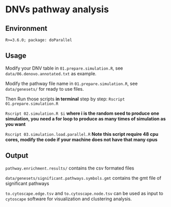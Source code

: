 # DNVs pathway analysis
## Environment
`R>=3.6.0; package: doParallel`
## Usage
Modify your DNV table in `01.prepare.simulation.R`, see `data/06.denovo.annotated.txt` as example.

Modify the pathway file name in `01.prepare.simulation.R`, see `data/genesets/` for ready to use files.

Then Run those scripts **in terminal** step by step:
`Rscript 01.prepare.simulation.R`

`Rscript 02.simulation.R $i` **where i is the random seed to produce one simulation, you need a for loop to produce as many times of simulation as you want**

`Rscript 03.simulation.load.parallel.R` **Note this script require 48 cpu cores, modify the code if your machine does not have that many cpus**

## Output
`pathway.enrichment.results/` contains the csv formated files

`data/genesets/significant.pathways.symbols.gmt` contains the gmt file of significant pathways

`to.cytoscape.edge.tsv` and `to.cytoscape.node.tsv` can be used as input to `cytoscape` software for visualization and clustering analysis.

